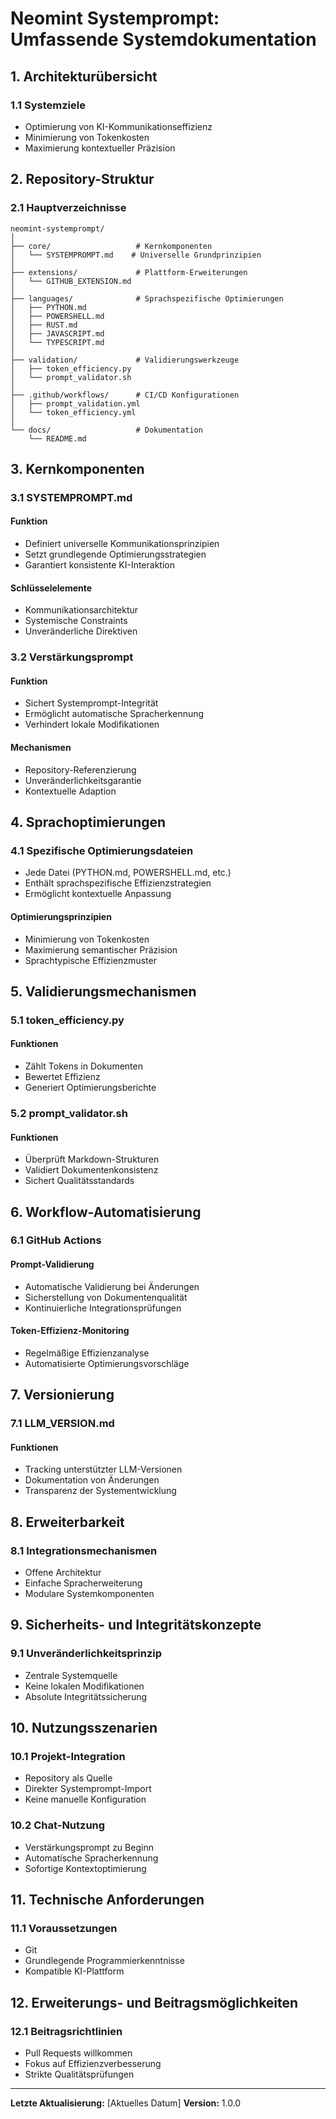 # Neomint Systemprompt: Umfassende Systemdokumentation

## 1. Architekturübersicht

### 1.1 Systemziele
- Optimierung von KI-Kommunikationseffizienz
- Minimierung von Tokenkosten
- Maximierung kontextueller Präzision

## 2. Repository-Struktur

### 2.1 Hauptverzeichnisse
```
neomint-systemprompt/
│
├── core/                   # Kernkomponenten
│   └── SYSTEMPROMPT.md    # Universelle Grundprinzipien
│
├── extensions/             # Plattform-Erweiterungen
│   └── GITHUB_EXTENSION.md
│
├── languages/              # Sprachspezifische Optimierungen
│   ├── PYTHON.md
│   ├── POWERSHELL.md
│   ├── RUST.md
│   ├── JAVASCRIPT.md
│   └── TYPESCRIPT.md
│
├── validation/             # Validierungswerkzeuge
│   ├── token_efficiency.py
│   └── prompt_validator.sh
│
├── .github/workflows/      # CI/CD Konfigurationen
│   ├── prompt_validation.yml
│   └── token_efficiency.yml
│
└── docs/                   # Dokumentation
    └── README.md
```

## 3. Kernkomponenten

### 3.1 SYSTEMPROMPT.md
#### Funktion
- Definiert universelle Kommunikationsprinzipien
- Setzt grundlegende Optimierungsstrategien
- Garantiert konsistente KI-Interaktion

#### Schlüsselelemente
- Kommunikationsarchitektur
- Systemische Constraints
- Unveränderliche Direktiven

### 3.2 Verstärkungsprompt
#### Funktion
- Sichert Systemprompt-Integrität
- Ermöglicht automatische Spracherkennung
- Verhindert lokale Modifikationen

#### Mechanismen
- Repository-Referenzierung
- Unveränderlichkeitsgarantie
- Kontextuelle Adaption

## 4. Sprachoptimierungen

### 4.1 Spezifische Optimierungsdateien
- Jede Datei (PYTHON.md, POWERSHELL.md, etc.)
- Enthält sprachspezifische Effizienzstrategien
- Ermöglicht kontextuelle Anpassung

#### Optimierungsprinzipien
- Minimierung von Tokenkosten
- Maximierung semantischer Präzision
- Sprachtypische Effizienzmuster

## 5. Validierungsmechanismen

### 5.1 token_efficiency.py
#### Funktionen
- Zählt Tokens in Dokumenten
- Bewertet Effizienz
- Generiert Optimierungsberichte

### 5.2 prompt_validator.sh
#### Funktionen
- Überprüft Markdown-Strukturen
- Validiert Dokumentenkonsistenz
- Sichert Qualitätsstandards

## 6. Workflow-Automatisierung

### 6.1 GitHub Actions
#### Prompt-Validierung
- Automatische Validierung bei Änderungen
- Sicherstellung von Dokumentenqualität
- Kontinuierliche Integrationsprüfungen

#### Token-Effizienz-Monitoring
- Regelmäßige Effizienzanalyse
- Automatisierte Optimierungsvorschläge

## 7. Versionierung

### 7.1 LLM_VERSION.md
#### Funktionen
- Tracking unterstützter LLM-Versionen
- Dokumentation von Änderungen
- Transparenz der Systementwicklung

## 8. Erweiterbarkeit

### 8.1 Integrationsmechanismen
- Offene Architektur
- Einfache Spracherweiterung
- Modulare Systemkomponenten

## 9. Sicherheits- und Integritätskonzepte

### 9.1 Unveränderlichkeitsprinzip
- Zentrale Systemquelle
- Keine lokalen Modifikationen
- Absolute Integritätssicherung

## 10. Nutzungsszenarien

### 10.1 Projekt-Integration
- Repository als Quelle
- Direkter Systemprompt-Import
- Keine manuelle Konfiguration

### 10.2 Chat-Nutzung
- Verstärkungsprompt zu Beginn
- Automatische Spracherkennung
- Sofortige Kontextoptimierung

## 11. Technische Anforderungen

### 11.1 Voraussetzungen
- Git
- Grundlegende Programmierkenntnisse
- Kompatible KI-Plattform

## 12. Erweiterungs- und Beitragsmöglichkeiten

### 12.1 Beitragsrichtlinien
- Pull Requests willkommen
- Fokus auf Effizienzverbesserung
- Strikte Qualitätsprüfungen

---

**Letzte Aktualisierung:** [Aktuelles Datum]
**Version:** 1.0.0